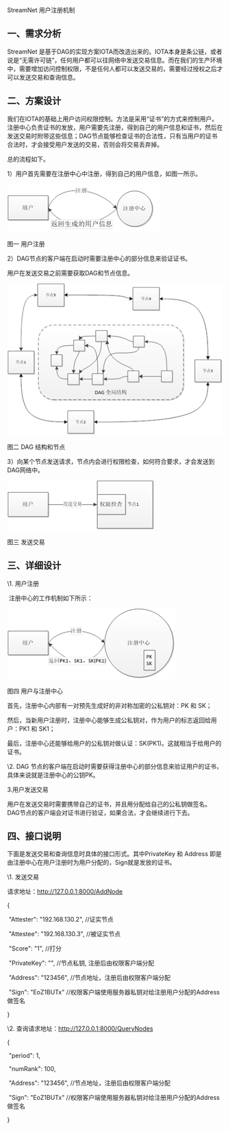 StreamNet 用户注册机制

## 一、需求分析

StreamNet 是基于DAG的实现方案IOTA而改造出来的。IOTA本身是条公链，或者说是“无需许可链”，任何用户都可以往网络中发送交易信息。而在我们的生产环境中，需要增加访问控制权限，不是任何人都可以发送交易的，需要经过授权之后才可以发送交易和查询信息。

## 二、方案设计

我们在IOTA的基础上用户访问权限控制。方法是采用“证书”的方式来控制用户。注册中心负责证书的发放，用户需要先注册，得到自己的用户信息和证书，然后在发送交易时附带这些信息；DAG节点能够检查证书的合法性，只有当用户的证书合法时，才会接受用户发送的交易，否则会将交易丢弃掉。

 

总的流程如下。

1）用户首先需要在注册中心中注册，得到自己的用户信息，如图一所示。

![img](./images/clip_image002.png)

图一 用户注册

 

2）DAG节点的客户端在启动时需要注册中心的部分信息来验证证书。

用户在发送交易之前需要获取DAG和节点信息。

 

![img](./images/clip_image004.png)

图二 DAG 结构和节点

 

3）向某个节点发送请求，节点内会进行权限检查，如何符合要求，才会发送到DAG网络中。

![img](./images/clip_image006.png)

图三 发送交易

 

## 三、详细设计

\1. 用户注册

​         注册中心的工作机制如下所示：

![img](./images/clip_image008.png)

图四 用户与注册中心

首先，注册中心内部有一对预先生成好的非对称加密的公私钥对：PK 和 SK；

然后，当新用户注册时，注册中心能够生成公私钥对，作为用户的标志返回给用户：PK1 和 SK1；

最后，注册中心还能够给用户的公私钥对做认证：SK(PK1)。这就相当于给用户的证书。

 

\2. DAG 节点的客户端在启动时需要获得注册中心的部分信息来验证用户的证书，具体来说就是注册中心的公钥PK。

 

3.用户发送交易

用户在发送交易时需要携带自己的证书，并且用分配给自己的公私钥做签名。DAG节点的客户端会对证书进行验证，如果合法，才会继续进行下去。

 

## 四、接口说明

下面是发送交易和查询信息时具体的接口形式。其中PrivateKey 和 Address 即是由注册中心在用户注册时为用户分配的，Sign就是发放的证书。

 

\1. 发送交易

请求地址：http://127.0.0.1:8000/AddNode

{

​         "Attester": "192.168.130.2",  //证实节点

​         "Attestee": "192.168.130.3", //被证实节点

​         "Score": "1",          //打分

​         "PrivateKey": "",       //节点私钥, 注册后由权限客户端分配

​         "Address": "123456",   //节点地址，注册后由权限客户端分配

​         "Sign": "EoZ1BUTx"  //权限客户端使用服务器私钥对给注册用户分配的Address做签名

}

 

\2. 查询请求地址：http://127.0.0.1:8000/QueryNodes

{

​         "period": 1,

​         "numRank": 100,

​         "Address": "123456", //节点地址，注册后由权限客户端分配

​         "Sign": "EoZ1BUTx" //权限客户端使用服务器私钥对给注册用户分配的Address做签名

}
